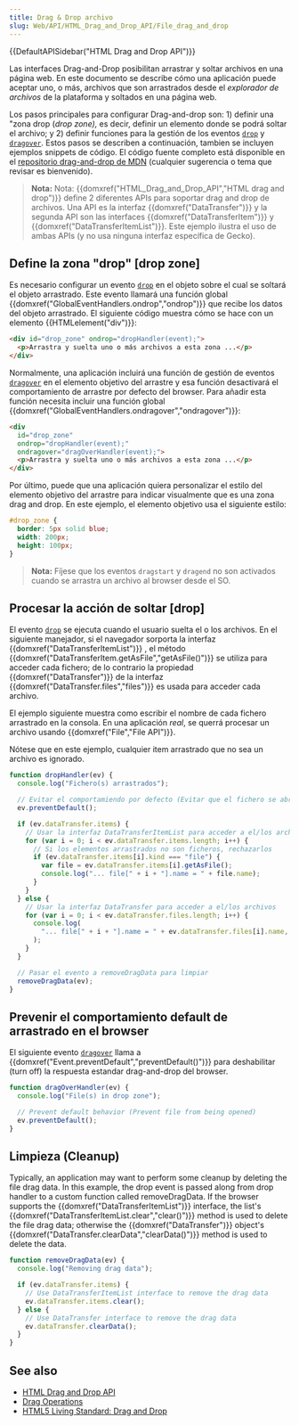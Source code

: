 ```yaml
---
title: Drag & Drop archivo
slug: Web/API/HTML_Drag_and_Drop_API/File_drag_and_drop
---
```


{{DefaultAPISidebar("HTML Drag and Drop API")}}

Las interfaces Drag-and-Drop posibilitan arrastrar y soltar archivos en una página web. En este documento se describe cómo una aplicación puede aceptar uno, o más, archivos que son arrastrados desde el _explorador de archivos_ de la plataforma y soltados en una página web.

Los pasos principales para configurar Drag-and-drop son: 1) definir una "zona drop (_drop zone),_ es decir, definir un elemento donde se podrá soltar el archivo; y 2) definir funciones para la gestión de los eventos [`drop`](/es/docs/Web/Reference/Events/drop) y [`dragover`](/es/docs/Web/Reference/Events/dragover). Estos pasos se describen a continuación, tambien se incluyen ejemplos snippets de código. El código fuente completo está disponible en el [repositorio drag-and-drop de MDN](https://github.com/mdn/dom-examples/tree/master/drag-and-drop) (cualquier sugerencia o tema que revisar es bienvenido).

> **Nota:** Nota: {{domxref("HTML_Drag_and_Drop_API","HTML drag and drop")}} define 2 diferentes APIs para soportar drag and drop de archivos. Una API es la interfaz {{domxref("DataTransfer")}} y la segunda API son las interfaces {{domxref("DataTransferItem")}} y {{domxref("DataTransferItemList")}}. Este ejemplo ilustra el uso de ambas APIs (y no usa ninguna interfaz específica de Gecko).

## Define la zona "drop" \[drop zone]

Es necesario configurar un evento [`drop`](/es/docs/Web/Reference/Events/drop) en el objeto sobre el cual se soltará el objeto arrastrado. Este evento llamará una función global {{domxref("GlobalEventHandlers.ondrop","ondrop")}} que recibe los datos del objeto arrastrado. El siguiente código muestra cómo se hace con un elemento {{HTMLelement("div")}}:

```html
<div id="drop_zone" ondrop="dropHandler(event);">
  <p>Arrastra y suelta uno o más archivos a esta zona ...</p>
</div>
```

Normalmente, una aplicación incluirá una función de gestión de eventos [`dragover`](/es/docs/Web/Reference/Events/dragover) en el elemento objetivo del arrastre y esa función desactivará el comportamiento de arrastre por defecto del browser. Para añadir esta función necesita incluir una función global {{domxref("GlobalEventHandlers.ondragover","ondragover")}}:

```html
<div
  id="drop_zone"
  ondrop="dropHandler(event);"
  ondragover="dragOverHandler(event);">
  <p>Arrastra y suelta uno o más archivos a esta zona ...</p>
</div>
```

Por último, puede que una aplicación quiera personalizar el estilo del elemento objetivo del arrastre para indicar visualmente que es una zona drag and drop. En este ejemplo, el elemento objetivo usa el siguiente estilo:

```css
#drop_zone {
  border: 5px solid blue;
  width: 200px;
  height: 100px;
}
```

> **Nota:** Fíjese que los eventos `dragstart` y `dragend` no son activados cuando se arrastra un archivo al browser desde el SO.

## Procesar la acción de soltar \[drop]

El evento [`drop`](/es/docs/Web/Reference/Events/drop) se ejecuta cuando el usuario suelta el o los archivos. En el siguiente manejador, si el navegador sorporta la interfaz {{domxref("DataTransferItemList")}} , el método {{domxref("DataTransferItem.getAsFile","getAsFile()")}} se utiliza para acceder cada fichero; de lo contrario la propiedad {{domxref("DataTransfer")}} de la interfaz {{domxref("DataTransfer.files","files")}} es usada para acceder cada archivo.

El ejemplo siguiente muestra como escribir el nombre de cada fichero arrastrado en la consola. En una aplicación _real_, se querrá procesar un archivo usando {{domxref("File","File API")}}.

Nótese que en este ejemplo, cualquier item arrastrado que no sea un archivo es ignorado.

```js
function dropHandler(ev) {
  console.log("Fichero(s) arrastrados");

  // Evitar el comportamiendo por defecto (Evitar que el fichero se abra/ejecute)
  ev.preventDefault();

  if (ev.dataTransfer.items) {
    // Usar la interfaz DataTransferItemList para acceder a el/los archivos)
    for (var i = 0; i < ev.dataTransfer.items.length; i++) {
      // Si los elementos arrastrados no son ficheros, rechazarlos
      if (ev.dataTransfer.items[i].kind === "file") {
        var file = ev.dataTransfer.items[i].getAsFile();
        console.log("... file[" + i + "].name = " + file.name);
      }
    }
  } else {
    // Usar la interfaz DataTransfer para acceder a el/los archivos
    for (var i = 0; i < ev.dataTransfer.files.length; i++) {
      console.log(
        "... file[" + i + "].name = " + ev.dataTransfer.files[i].name,
      );
    }
  }

  // Pasar el evento a removeDragData para limpiar
  removeDragData(ev);
}
```

## Prevenir el comportamiento default de arrastrado en el browser

El siguiente evento [`dragover`](/es/docs/Web/Reference/Events/dragover) llama a {{domxref("Event.preventDefault","preventDefault()")}} para deshabilitar (turn off) la respuesta estandar drag-and-drop del browser.

```js
function dragOverHandler(ev) {
  console.log("File(s) in drop zone");

  // Prevent default behavior (Prevent file from being opened)
  ev.preventDefault();
}
```

## Limpieza (Cleanup)

Typically, an application may want to perform some cleanup by deleting the file drag data. In this example, the drop event is passed along from drop handler to a custom function called removeDragData. If the browser supports the {{domxref("DataTransferItemList")}} interface, the list's {{domxref("DataTransferItemList.clear","clear()")}} method is used to delete the file drag data; otherwise the {{domxref("DataTransfer")}} object's {{domxref("DataTransfer.clearData","clearData()")}} method is used to delete the data.

```js
function removeDragData(ev) {
  console.log("Removing drag data");

  if (ev.dataTransfer.items) {
    // Use DataTransferItemList interface to remove the drag data
    ev.dataTransfer.items.clear();
  } else {
    // Use DataTransfer interface to remove the drag data
    ev.dataTransfer.clearData();
  }
}
```

## See also

- [HTML Drag and Drop API](/es/docs/Web/API/HTML_Drag_and_Drop_API)
- [Drag Operations](/es/docs/Web/Guide/HTML/Drag_operations)
- [HTML5 Living Standard: Drag and Drop](https://html.spec.whatwg.org/multipage/interaction.html#dnd)
